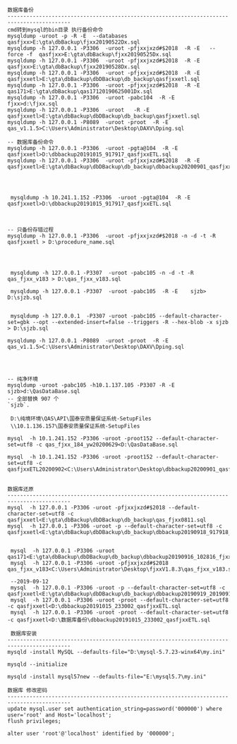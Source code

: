 

    数据库备份
    ------------------------------------------------------------------------------------------
    cmd转到mysql的bin目录 执行备份命令
    mysqldump -uroot -p -R -E  --databases qasfjxx>E:\gta\dbBackup\fjxx20190522Dx.sql
    mysqldump -h 127.0.0.1 -P3306  -uroot -pfjxxjxzd#$2018  -R -E   --force -f  qasfjxx>E:\gta\dbBackup\fjxx20190525Dx.sql
    mysqldump -h 127.0.0.1 -P3306  -uroot -pfjxxjxzd#$2018  -R -E     qasfjxx>E:\gta\dbBackup\fjxx20190528Dx.sql 
    mysqldump -h 127.0.0.1 -P3306  -uroot -pfjxxjxzd#$2018  -R -E     qasfjxxetl>E:\gta\dbBackup\dbDBackup\db_backup\qasfjxxetl.sql
    mysqldump -h 127.0.0.1 -P3306  -uroot -pfjxxjxzd#$2018  -R -E     qas171>E:\gta\dbBackup\qas17120190625001Dx.sql 
    mysqldump -h 127.0.0.1 -P3306  -uroot -pabc104  -R -E     fjxx>d:\fjxx.sql 
    mysqldump -h 127.0.0.1 -P3306  -uroot   -R -E     qasfjxxetl>E:\gta\dbBackup\dbDBackup\db_backup\qasfjxxetl.sql
    mysqldump -h 127.0.0.1 -P8089  -uroot -proot  -R -E     qas_v1.1.5>C:\Users\Administrator\Desktop\DAXV\Dping.sql
    
    -- 数据库备份命令
    mysqldump -h 127.0.0.1 -P3306  -uroot -pgta@104  -R -E     qasfjxxetl>D:\dbbackup20191015_917917_qasfjxxETL.sql
    mysqldump -h 127.0.0.1 -P3306  -uroot -pfjxxjxzd#$2018  -R -E     qasfjxxetl>E:\gta\dbBackup\dbDBackup\db_backup\dbbackup20200901_qasfjxxETL.sql
     
    
     
     
     mysqldump -h 10.241.1.152 -P3306  -uroot -pgta@104  -R -E     qasfjxxetl>D:\dbbackup20191015_917917_qasfjxxETL.sql
     
     
     
    -- 只备份存错过程
    mysqldump -h 127.0.0.1 -P3306  -uroot -pfjxxjxzd#$2018 -n -d -t -R qasfjxxetl > D:\procedure_name.sql
     
    
     
     
     mysqldump -h 127.0.0.1 -P3307  -uroot -pabc105 -n -d -t -R qas_fjxx_v183 > D:\qas_fjxx_v183.sql
     
     mysqldump -h 127.0.0.1 -P3307  -uroot -pabc105  -R -E    sjzb> D:\sjzb.sql
     
     
     mysqldump -h 127.0.0.1  -P3307 -uroot -pabc105 --default-character-set=gbk --opt --extended-insert=false --triggers -R --hex-blob -x sjzb > D:\sjzb.sql
      
    mysqldump -h 127.0.0.1 -P8089  -uroot -proot  -R -E     qas_v1.1.5>C:\Users\Administrator\Desktop\DAXV\Dping.sql
    
    
    
    
    -- 纯净环境
    mysqldump -uroot -pabc105 -h10.1.137.105 -P3307 -R -E sjzb>d:\QasDataBase.sql
    -- 全部替换 907 个
    `sjzb`. 
     
     D:\纯境环境\QAS\API\国泰安质量保证系统-SetupFiles
     \\10.1.136.157\国泰安质量保证系统-SetupFiles
     
    mysql  -h 10.1.241.152 -P3306 -uroot -proot152 --default-character-set=utf8 -c qas_fjxx_184_yw20200629<D:\QasDataBase.sql
    
    mysql  -h 10.1.241.152 -P3306 -uroot -proot152 --default-character-set=utf8 -c qasfjxxETL20200902<C:\Users\Administrator\Desktop\dbbackup20200901_qasfjxxETL\dbbackup20200901_qasfjxxETL.sql
      
      
    数据库还原
    ------------------------------------------------------------------------------------------
    mysql  -h 127.0.0.1 -P3306 -uroot -pfjxxjxzd#$2018 --default-character-set=utf8 -c qasfjxxetl<E:\gta\dbBackup\dbDBackup\db_backup\qas_fjxx0811.sql
    mysql  -h 127.0.0.1 -P3306 -uroot -p --default-character-set=utf8 -c qasfjxxetl<E:\gta\dbBackup\dbDBackup\db_backup\dbbackup20190918_917918_qasfjxxETL.sql
    
     
     mysql  -h 127.0.0.1 -P3306 -uroot   qas171<E:\gta\dbBackup\dbDBackup\db_backup\dbbackup20190916_102816_fjxx.sql 
     mysql  -h 127.0.0.1 -P3306 -uroot -pfjxxjxzd#$2018   qas_fjxx_v183<C:\Users\Administrator\Desktop\fjxxV1.8.3\qas_fjxx_v183.sql
     
     --2019-09-12
     mysql  -h 127.0.0.1 -P3306 -uroot -p --default-character-set=utf8 -c qasfjxxetl<E:\gta\dbBackup\dbDBackup\db_backup\dbbackup20190919_20190919_qasfjxxETL.sql
     mysql  -h 127.0.0.1 -P3306 -uroot -proot --default-character-set=utf8 -c qasfjxxetl<D:\dbbackup20191015_233002_qasfjxxETL.sql
     mysql  -h 127.0.0.1 -P3306 -uroot -proot --default-character-set=utf8 -c qasfjxxetl<D:\数据库备份\dbbackup20191015_233002_qasfjxxETL.sql
     
     数据库安装
    ------------------------------------------------------------------------------------------
    mysqld -install MySQL --defaults-file="D:\mysql-5.7.23-winx64\my.ini"
    
    mysqld --initialize
    
    mysqld -install mysql57new --defaults-file="E:\mysql5.7\my.ini"
    
    数据库 修改密码
    ------------------------------------------------------------------------------------------
    update mysql.user set authentication_string=password('000000') where user='root' and Host='localhost';
    flush privileges;
    
    alter user 'root'@'localhost' identified by '000000';

